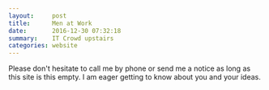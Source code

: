 ```yaml
---
layout:     post
title:      Men at Work
date:       2016-12-30 07:32:18
summary:    IT Crowd upstairs
categories: website
---
```


Please don't hesitate to call me by phone or send me a notice as long as this site is this empty. I am eager getting to know about you and your ideas.
